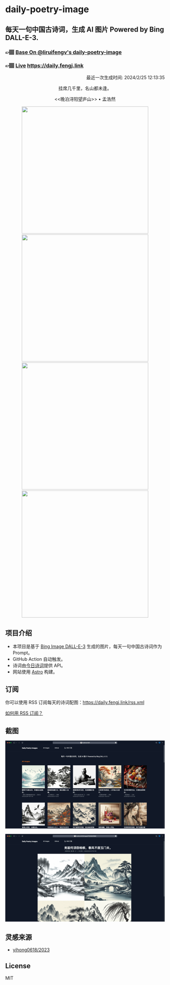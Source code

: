 
# daily-poetry-image

## 每天一句中国古诗词，生成 AI 图片 Powered by Bing DALL-E-3.

### 👉🏽 [Base On @liruifengv's daily-poetry-image](https://github.com/liruifengv/daily-poetry-image)

### 👉🏽 [Live](https://daily.fengj.link) https://daily.fengj.link

<p align="right">
  最近一次生成时间: 2024/2/25 12:13:35
</p>
<p align="center">
挂席几千里，名山都未逢。
</p>
<p align="center">
<<晚泊浔阳望庐山>> • 孟浩然
</p>
<p align="center">
<img src="https://tse2.mm.bing.net/th/id/OIG2..wd0M58MZnlx10QFOKgi" height="400" width="400" />
<img src="https://tse2.mm.bing.net/th/id/OIG2.P5nyvzQk.UZARqRW1_kS" height="400" width="400" />
<img src="https://tse2.mm.bing.net/th/id/OIG2.cl0Sekn4mDcHow2Qc0cG" height="400" width="400" />
<img src="https://tse2.mm.bing.net/th/id/OIG2.4Wmoi9ii827kRPS2wzhi" height="400" width="400" />
</p>

## 项目介绍

-   本项目是基于 [Bing Image DALL-E-3](https://www.bing.com/images/create) 生成的图片，每天一句中国古诗词作为 Prompt。
-   GitHub Action 自动触发。
-   诗词由[今日诗词](https://www.jinrishici.com/)提供 API。
-   网站使用 [Astro](https://astro.build) 构建。

## 订阅

你可以使用 RSS 订阅每天的诗词配图：https://daily.fengj.link/rss.xml

[如何用 RSS 订阅？](https://zhuanlan.zhihu.com/p/55026716)

## 截图

![图片列表](./screenshots/Snipaste_2023-12-28_21-00-26.png)

![图片详情](./screenshots/Snipaste_2023-12-28_21-00-53.png)

## 灵感来源

-   [yihong0618/2023](https://github.com/yihong0618/2023)

## License

MIT
